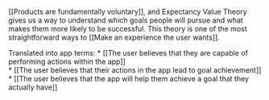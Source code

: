 [[Products are fundamentally voluntary]], and Expectancy Value Theory gives us a way to understand which goals people will pursue and what makes them more likely to be successful. This theory is one of the most straightforward ways to [[Make an experience the user wants]].

Translated into app terms:
	* [[The user believes that they are capable of performing actions within the app]]  
	* [[The user believes that their actions in the app lead to goal achievement]]
	* [[The user believes that the app will help them achieve a goal that they actually have]]